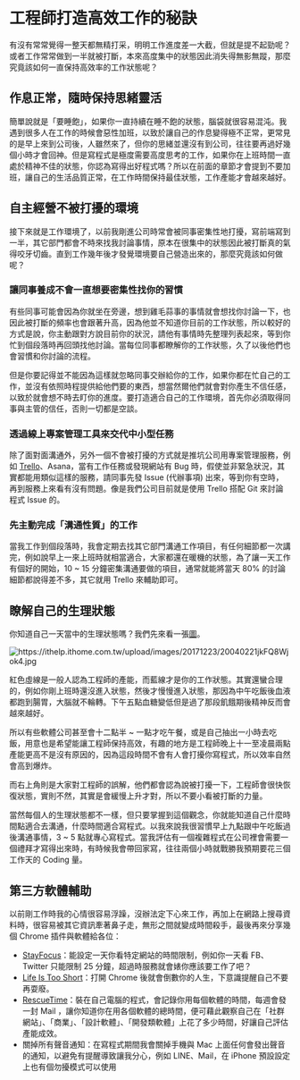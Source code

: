 # 工程師打造高效工作的秘訣

有沒有常常覺得一整天都無精打采，明明工作進度差一大截，但就是提不起勁呢？或者工作常常做到一半就被打斷，本來高度集中的狀態因此消失得無影無蹤，那麼究竟該如何一直保持高效率的工作狀態呢？

## 作息正常，隨時保持思緒靈活

簡單說就是「要睡飽」，如果你一直持續在睡不飽的狀態，腦袋就很容易混沌。我遇到很多人在工作的時候會惡性加班，以致於讓自己的作息變得極不正常，更常見的是早上來到公司後，人雖然來了，但你的思緒並還沒有到公司，往往要再過好幾個小時才會回神。但是寫程式是極度需要高度思考的工作，如果你在上班時間一直處於精神不佳的狀態，你認為寫得出好程式嗎？所以在前面的章節才會提到不要加班，讓自己的生活品質正常，在工作時間保持最佳狀態，工作產能才會越來越好。

## 自主經營不被打擾的環境

接下來就是工作環境了，以前我剛進公司時常會被同事密集性地打擾，寫前端寫到一半，其它部門都會不時來找我討論事情，原本在很集中的狀態因此被打斷真的氣得咬牙切齒。直到工作幾年後才發覺環境要自己營造出來的，那麼究竟該如何做呢？

### 讓同事養成不會一直想要密集性找你的習慣

有些同事可能會因為你就坐在旁邊，想到雞毛蒜事的事情就會想找你討論一下，也因此被打斷的頻率也會跟著升高，因為他並不知道你目前的工作狀態，所以較好的方式是說，你主動跟對方說目前你的狀況，請他有事情時先整理列表起來，等到你忙到個段落時再回頭找他討論。當每位同事都瞭解你的工作狀態，久了以後他們也會習慣和你討論的流程。

但是你要記得並不能因為這樣就忽略同事交辦給你的工作，如果你都在忙自己的工作，並沒有依照時程提供給他們要的東西，想當然爾他們就會對你產生不信任感，以致於就會想不時去盯你的進度。要打造適合自己的工作環境，首先你必須取得同事與主管的信任，否則一切都是空談。

### 透過線上專案管理工具來交代中小型任務

除了面對面溝通外，另外一個不會被打擾的方式就是推坑公司用專案管理服務，例如 [Trello](https://trello.com/)、Asana，當有工作任務或發現網站有 Bug 時，假使並非緊急狀況，其實都能用類似這樣的服務，請同事先發 Issue \(代辦事項\) 出來，等到你有空時，再到服務上來看有沒有問題。像是我們公司目前就是使用 Trello 搭配 Git 來討論程式 Issue 的。

### 先主動完成「溝通性質」的工作

當我工作到個段落時，我會定期去找其它部門溝通工作項目，有任何細節都一次講完，例如說早上一來上班時就相當適合，大家都還在暖機的狀態，為了讓一天工作有個好的開始，10 ~ 15 分鐘密集溝通要做的項目，通常就能將當天 80% 的討論細節都說得差不多，其它就用 Trello 來輔助即可。

## 瞭解自己的生理狀態

你知道自己一天當中的生理狀態嗎？我們先來看一張[圖](https://imgur.com/sAdZ63y)。

![](https://ithelp.ithome.com.tw/upload/images/20171223/20040221jkFQ8Wjok4.jpg "https://ithelp.ithome.com.tw/upload/images/20171223/20040221jkFQ8Wjok4.jpg")

紅色虛線是一般人認為工程師的產能，而藍線才是你的工作狀態。其實還蠻合理的，例如你剛上班時還沒進入狀態，然後才慢慢進入狀態，那因為中午吃飯後血液都跑到腸胃，大腦就不輪轉。下午五點血糖變低但是過了那段飢餓期後精神反而會越來越好。

所以有些軟體公司甚至會十二點半 ~ 一點才吃午餐，或是自己抽出一小時去吃飯，用意也是希望能讓工程師保持高效，有趣的地方是工程師晚上十一至凌晨兩點產能更高不是沒有原因的，因為這段時間不會有人會打擾你寫程式，所以效率自然會高到爆炸。

而右上角則是大家對工程師的誤解，他們都會認為說被打擾一下，工程師會很快恢復狀態，實則不然，其實是會緩慢上升才對，所以不要小看被打斷的力量。

當然每個人的生理狀態都不一樣，但只要掌握到這個觀念，你就能知道自己什麼時間點適合去溝通，什麼時間適合寫程式。以我來說我很習慣早上九點跟中午吃飯過後溝通事情，3 ~ 5 點就專心寫程式。當我評估有一個複雜程式在公司裡會需要一個禮拜才寫得出來時，有時候我會帶回家寫，往往兩個小時就戰勝我預期要花三個工作天的 Coding 量。

## 第三方軟體輔助

以前剛工作時我的心情很容易浮躁，沒辦法定下心來工作，再加上在網路上搜尋資料時，很容易被其它資訊牽著鼻子走，無形之間就變成時間殺手，最後再來分享幾個 Chrome 插件與軟體給各位：

* [StayFocus](https://chrome.google.com/webstore/detail/stayfocusd/laankejkbhbdhmipfmgcngdelahlfoji)：能設定一天你看特定網站的時間限制，例如你一天看 FB、Twitter 只能限制 25 分鐘，超過時服務就會婊你應該要工作了吧？
* [Life Is Too Short](https://chrome.google.com/webstore/detail/life-is-too-short/aadhbgjahiajaajfcmbkjdacfpghlphb)：打開 Chrome 後就會倒數你的人生，下意識提醒自己不要再耍廢。
* [RescueTime](https://www.rescuetime.com/rescuetime_for_teams)：裝在自己電腦的程式，會記錄你用每個軟體的時間，每週會發一封 Mail ，讓你知道你在用各個軟體的總時間，便可藉此觀察自己在「社群網站」、「商業」、「設計軟體」、「開發類軟體」上花了多少時間，好讓自己評估產能成效。
* 關掉所有聲音通知：在寫程式期間我會關掉手機與 Mac 上面任何會發出聲音的通知，以避免有提醒導致讓我分心，例如 LINE、Mail，在 iPhone 預設設定上也有個勿擾模式可以使用



